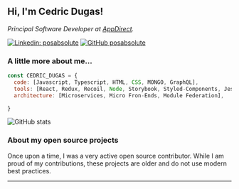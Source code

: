 <h2> Hi, I'm Cedric Dugas! </h2>
<p><em>Principal Software Developer at <a href="http://www.appdirect.com">AppDirect</a>.</em></p>


[![Linkedin: posabsolute](https://img.shields.io/badge/-posabsolute-blue?style=flat-square&logo=Linkedin&logoColor=white&link=https://www.linkedin.com/in/posabsolute/)](https://www.linkedin.com/in/posabsolute/)
[![GitHub posabsolute](https://img.shields.io/github/followers/posabsolute?label=follow&style=social)](https://github.com/posabsolute)


###  A little more about me...  

```javascript
const CEDRIC_DUGAS = {
  code: [Javascript, Typescript, HTML, CSS, MONGO, GraphQL],
  tools: [React, Redux, Recoil, Node, Storybook, Styled-Components, Jest, Testing Library],
  architecture: [Microservices, Micro Fron-Ends, Module Federation],

}
```

![GitHub stats](https://github-readme-stats.vercel.app/api?username=posabsolute&show_icons=true&theme=radical&include_all_commits=true)

### About my open source projects
  
Once upon a time, I was a very active open source contributor. While I am proud of my contributions, these projects are older and do not use modern best practices.

---

